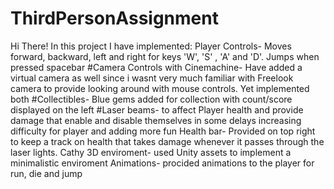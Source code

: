 # ThirdPersonAssignment
Hi There! In this project I have implemented:
Player Controls- Moves forward, backward, left and right for keys 'W', 'S' , 'A' and 'D'. Jumps when pressed spacebar
#Camera Controls with Cinemachine- Have added a virtual camera as well since i wasnt very much familiar with Freelook camera to provide looking around with mouse controls. Yet implemented both
#Collectibles- Blue gems added for collection with count/score displayed on the left
#Laser beams- to affect Player health and provide damage that enable and disable themselves in some delays increasing difficulty for player and adding more fun 
Health bar- Provided on top right to keep a track on health that takes damage whenever it passes through the laser lights.
Cathy 3D enviroment- used Unity assets to implement a minimalistic enviroment
Animations- procided animations to the player for run, die and jump
